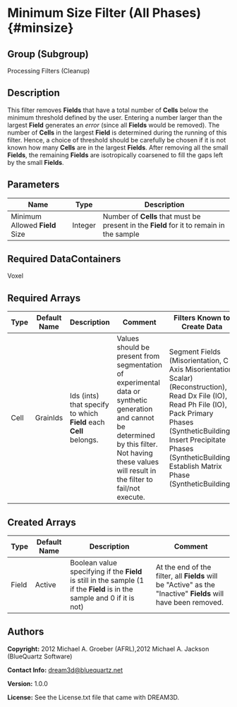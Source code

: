 Minimum Size Filter (All Phases) {#minsize}
======

## Group (Subgroup) ##

Processing Filters (Cleanup)

## Description ##

This filter removes **Fields** that have a total number of **Cells** below the minimum threshold defined by the user. Entering a number larger than the largest **Field** generates an _error_ (since all **Fields** would be removed). The number of **Cells** in the largest **Field** is determined during the running of this filter. Hence, a choice of threshold should be carefully be chosen if it is not known how many **Cells** are in the largest **Fields**. After removing all the small **Fields**, the remaining **Fields** are isotropically coarsened to fill the gaps left by the small **Fields**.

## Parameters ##

| Name | Type | Description |
|------|------|-------------|
| Minimum Allowed **Field** Size | Integer | Number of **Cells** that must be present in the **Field** for it to remain in the sample |

## Required DataContainers ##

Voxel

## Required Arrays ##

| Type | Default Name | Description | Comment | Filters Known to Create Data |
|------|--------------|-------------|---------|-----|
| Cell | GrainIds | Ids (ints) that specify to which **Field** each **Cell** belongs. | Values should be present from segmentation of experimental data or synthetic generation and cannot be determined by this filter. Not having these values will result in the filter to fail/not execute. | Segment Fields (Misorientation, C-Axis Misorientation, Scalar) (Reconstruction), Read Dx File (IO), Read Ph File (IO), Pack Primary Phases (SyntheticBuilding), Insert Precipitate Phases (SyntheticBuilding), Establish Matrix Phase (SyntheticBuilding) |

## Created Arrays ##

| Type | Default Name | Description | Comment |
|------|--------------|-------------|---------|
| Field | Active | Boolean value specifying if the **Field** is still in the sample (1 if the **Field** is in the sample and 0 if it is not) | At the end of the filter, all **Fields** will be "Active" as the "Inactive" **Fields** will have been removed.  |

## Authors ##

**Copyright:** 2012 Michael A. Groeber (AFRL),2012 Michael A. Jackson (BlueQuartz Software)

**Contact Info:** dream3d@bluequartz.net

**Version:** 1.0.0

**License:**  See the License.txt file that came with DREAM3D.



